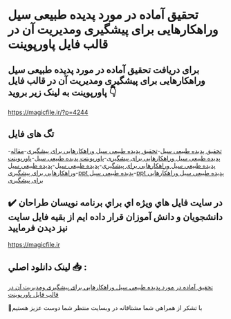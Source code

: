 # تحقیق آماده در مورد پدیده طبیعی سیل وراهکارهایی برای پیشگیری ومدیریت آن در قالب فایل پاورپوینت

## برای دریافت تحقیق آماده در مورد پدیده طبیعی سیل وراهکارهایی برای پیشگیری ومدیریت آن در قالب فایل پاورپوینت به لینک زیر بروید 👇

https://magicfile.ir/?p=4244

## تگ های فایل

-[تحقیق پدیده طبیعی سیل](https://magicfile.ir/product/%d9%be%d8%af%db%8c%d8%af%d9%87-%d8%b7%d8%a8%db%8c%d8%b9%db%8c-%d8%b3%db%8c%d9%84-%d9%88%d8%b1%d8%a7%d9%87%da%a9%d8%a7%d8%b1%d9%87%d8%a7%db%8c%db%8c-%d8%a8%d8%b1%d8%a7%db%8c-%d9%be%db%8c%d8%b4%da%af%db%8c%d8%b1%db%8c-%d9%85%d8%af%db%8c%d8%b1%db%8c%d8%aa-%d8%a2%d9%86-%d9%be%d8%a7%d9%88%d8%b1%d9%be%d9%88%db%8c%d9%86%d8%aa/)-[تحقیق پدیده طبیعی سیل وراهکارهایی برای پیشگیری](https://magicfile.ir/product/%d9%be%d8%af%db%8c%d8%af%d9%87-%d8%b7%d8%a8%db%8c%d8%b9%db%8c-%d8%b3%db%8c%d9%84-%d9%88%d8%b1%d8%a7%d9%87%da%a9%d8%a7%d8%b1%d9%87%d8%a7%db%8c%db%8c-%d8%a8%d8%b1%d8%a7%db%8c-%d9%be%db%8c%d8%b4%da%af%db%8c%d8%b1%db%8c-%d9%85%d8%af%db%8c%d8%b1%db%8c%d8%aa-%d8%a2%d9%86-%d9%be%d8%a7%d9%88%d8%b1%d9%be%d9%88%db%8c%d9%86%d8%aa/)-[مقاله پدیده طبیعی سیل وراهکارهایی برای پیشگیری](https://magicfile.ir/product/%d9%be%d8%af%db%8c%d8%af%d9%87-%d8%b7%d8%a8%db%8c%d8%b9%db%8c-%d8%b3%db%8c%d9%84-%d9%88%d8%b1%d8%a7%d9%87%da%a9%d8%a7%d8%b1%d9%87%d8%a7%db%8c%db%8c-%d8%a8%d8%b1%d8%a7%db%8c-%d9%be%db%8c%d8%b4%da%af%db%8c%d8%b1%db%8c-%d9%85%d8%af%db%8c%d8%b1%db%8c%d8%aa-%d8%a2%d9%86-%d9%be%d8%a7%d9%88%d8%b1%d9%be%d9%88%db%8c%d9%86%d8%aa/)-[پاورپوینت پدیده طبیعی سیل](https://magicfile.ir/product/%d9%be%d8%af%db%8c%d8%af%d9%87-%d8%b7%d8%a8%db%8c%d8%b9%db%8c-%d8%b3%db%8c%d9%84-%d9%88%d8%b1%d8%a7%d9%87%da%a9%d8%a7%d8%b1%d9%87%d8%a7%db%8c%db%8c-%d8%a8%d8%b1%d8%a7%db%8c-%d9%be%db%8c%d8%b4%da%af%db%8c%d8%b1%db%8c-%d9%85%d8%af%db%8c%d8%b1%db%8c%d8%aa-%d8%a2%d9%86-%d9%be%d8%a7%d9%88%d8%b1%d9%be%d9%88%db%8c%d9%86%d8%aa/)-[پاورپوینت پدیده طبیعی سیل وراهکارهایی برای پیشگیری](https://magicfile.ir/product/%d9%be%d8%af%db%8c%d8%af%d9%87-%d8%b7%d8%a8%db%8c%d8%b9%db%8c-%d8%b3%db%8c%d9%84-%d9%88%d8%b1%d8%a7%d9%87%da%a9%d8%a7%d8%b1%d9%87%d8%a7%db%8c%db%8c-%d8%a8%d8%b1%d8%a7%db%8c-%d9%be%db%8c%d8%b4%da%af%db%8c%d8%b1%db%8c-%d9%85%d8%af%db%8c%d8%b1%db%8c%d8%aa-%d8%a2%d9%86-%d9%be%d8%a7%d9%88%d8%b1%d9%be%d9%88%db%8c%d9%86%d8%aa/)-[پدیده طبیعی سیل](https://magicfile.ir/product/%d9%be%d8%af%db%8c%d8%af%d9%87-%d8%b7%d8%a8%db%8c%d8%b9%db%8c-%d8%b3%db%8c%d9%84-%d9%88%d8%b1%d8%a7%d9%87%da%a9%d8%a7%d8%b1%d9%87%d8%a7%db%8c%db%8c-%d8%a8%d8%b1%d8%a7%db%8c-%d9%be%db%8c%d8%b4%da%af%db%8c%d8%b1%db%8c-%d9%85%d8%af%db%8c%d8%b1%db%8c%d8%aa-%d8%a2%d9%86-%d9%be%d8%a7%d9%88%d8%b1%d9%be%d9%88%db%8c%d9%86%d8%aa/)-[پدیده طبیعی سیل وراهکارهایی برای پیشگیری](https://magicfile.ir/product/%d9%be%d8%af%db%8c%d8%af%d9%87-%d8%b7%d8%a8%db%8c%d8%b9%db%8c-%d8%b3%db%8c%d9%84-%d9%88%d8%b1%d8%a7%d9%87%da%a9%d8%a7%d8%b1%d9%87%d8%a7%db%8c%db%8c-%d8%a8%d8%b1%d8%a7%db%8c-%d9%be%db%8c%d8%b4%da%af%db%8c%d8%b1%db%8c-%d9%85%d8%af%db%8c%d8%b1%db%8c%d8%aa-%d8%a2%d9%86-%d9%be%d8%a7%d9%88%d8%b1%d9%be%d9%88%db%8c%d9%86%d8%aa/)-[ppt پدیده طبیعی سیل](https://magicfile.ir/product/%d9%be%d8%af%db%8c%d8%af%d9%87-%d8%b7%d8%a8%db%8c%d8%b9%db%8c-%d8%b3%db%8c%d9%84-%d9%88%d8%b1%d8%a7%d9%87%da%a9%d8%a7%d8%b1%d9%87%d8%a7%db%8c%db%8c-%d8%a8%d8%b1%d8%a7%db%8c-%d9%be%db%8c%d8%b4%da%af%db%8c%d8%b1%db%8c-%d9%85%d8%af%db%8c%d8%b1%db%8c%d8%aa-%d8%a2%d9%86-%d9%be%d8%a7%d9%88%d8%b1%d9%be%d9%88%db%8c%d9%86%d8%aa/)-[ppt پدیده طبیعی سیل وراهکارهایی برای پیشگیری](https://magicfile.ir/product/%d9%be%d8%af%db%8c%d8%af%d9%87-%d8%b7%d8%a8%db%8c%d8%b9%db%8c-%d8%b3%db%8c%d9%84-%d9%88%d8%b1%d8%a7%d9%87%da%a9%d8%a7%d8%b1%d9%87%d8%a7%db%8c%db%8c-%d8%a8%d8%b1%d8%a7%db%8c-%d9%be%db%8c%d8%b4%da%af%db%8c%d8%b1%db%8c-%d9%85%d8%af%db%8c%d8%b1%db%8c%d8%aa-%d8%a2%d9%86-%d9%be%d8%a7%d9%88%d8%b1%d9%be%d9%88%db%8c%d9%86%d8%aa/)

## ✔️ در سايت فايل هاي ويژه اي براي برنامه نويسان طراحان دانشجويان و دانش آموزان قرار داده ايم از بقيه فايل سايت نيز ديدن فرماييد

https://magicfile.ir


## لينک دانلود اصلي 📥 :

[تحقیق آماده در مورد پدیده طبیعی سیل وراهکارهایی برای پیشگیری ومدیریت آن در قالب فایل پاورپوینت](https://magicfile.ir/product/%d9%be%d8%af%db%8c%d8%af%d9%87-%d8%b7%d8%a8%db%8c%d8%b9%db%8c-%d8%b3%db%8c%d9%84-%d9%88%d8%b1%d8%a7%d9%87%da%a9%d8%a7%d8%b1%d9%87%d8%a7%db%8c%db%8c-%d8%a8%d8%b1%d8%a7%db%8c-%d9%be%db%8c%d8%b4%da%af%db%8c%d8%b1%db%8c-%d9%85%d8%af%db%8c%d8%b1%db%8c%d8%aa-%d8%a2%d9%86-%d9%be%d8%a7%d9%88%d8%b1%d9%be%d9%88%db%8c%d9%86%d8%aa/) 


🙏با تشکر از همراهي شما مشتاقانه در وبسایت منتظر شما دوست عزیز هستیم

